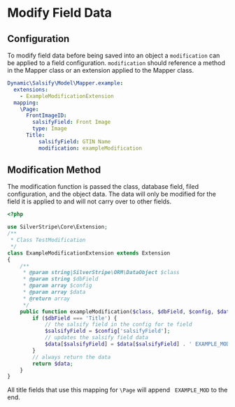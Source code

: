 # Modify Field Data
## Configuration
To modify field data before being saved into an object a `modification` can be applied to a field configuration.
`modification` should reference a method in the Mapper class or an extension applied to the Mapper class.
```yaml
Dynamic\Salsify\Model\Mapper.example:
  extensions:
    - ExampleModificationExtension
  mapping:
    \Page:
      FrontImageID:
        salsifyField: Front Image
        type: Image
      Title:
          salsifyField: GTIN Name
          modification: exampleModification
```

## Modification Method
The modification function is passed the class, database field, filed configuration, and the object data.
The data will only be modified for the field it is applied to and will not carry over to other fields.
```php
<?php

use SilverStripe\Core\Extension;
/**
 * Class TestModification
 */
class ExampleModificationExtension extends Extension
{
    /**
     * @param string|SilverStripe\ORM\DataObject $class
     * @param string $dbField
     * @param array $config
     * @param array $data
     * @return array
     */
    public function exampleModification($class, $dbField, $config, $data) {
        if ($dbField === 'Title') {
            // the salsify field in the config for te field
            $salsifyField = $config['salsifyField'];
            // updates the salsify field data
            $data[$salsifyField] = $data[$salsifyField] . ' EXAMPLE_MOD';
        }
        // always return the data
        return $data;
    }
}
```

All title fields that use this mapping for `\Page` will append ` EXAMPLE_MOD` to the end.
